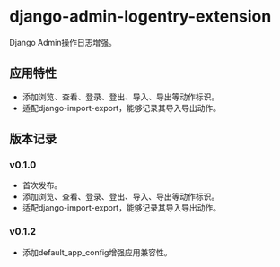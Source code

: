 # django-admin-logentry-extension

Django Admin操作日志增强。

## 应用特性

- 添加浏览、查看、登录、登出、导入、导出等动作标识。
- 适配django-import-export，能够记录其导入导出动作。


## 版本记录

### v0.1.0

- 首次发布。
- 添加浏览、查看、登录、登出、导入、导出等动作标识。
- 适配django-import-export，能够记录其导入导出动作。

### v0.1.2

- 添加default_app_config增强应用兼容性。
